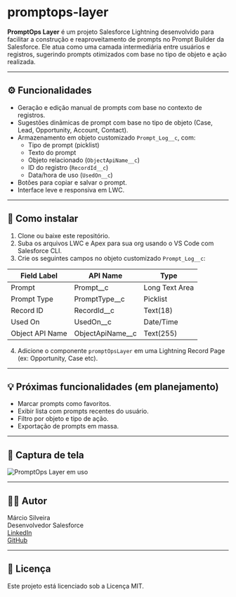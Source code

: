 # promptops-layer

**PromptOps Layer** é um projeto Salesforce Lightning desenvolvido para facilitar a construção e reaproveitamento de prompts no Prompt Builder da Salesforce. Ele atua como uma camada intermediária entre usuários e registros, sugerindo prompts otimizados com base no tipo de objeto e ação realizada.

---

## ⚙️ Funcionalidades

- Geração e edição manual de prompts com base no contexto de registros.
- Sugestões dinâmicas de prompt com base no tipo de objeto (Case, Lead, Opportunity, Account, Contact).
- Armazenamento em objeto customizado `Prompt_Log__c`, com:
  - Tipo de prompt (picklist)
  - Texto do prompt
  - Objeto relacionado (`ObjectApiName__c`)
  - ID do registro (`RecordId__c`)
  - Data/hora de uso (`UsedOn__c`)
- Botões para copiar e salvar o prompt.
- Interface leve e responsiva em LWC.

---

## 🚀 Como instalar

1. Clone ou baixe este repositório.
2. Suba os arquivos LWC e Apex para sua org usando o VS Code com Salesforce CLI.
3. Crie os seguintes campos no objeto customizado `Prompt_Log__c`:

| Field Label     | API Name         | Type              |
|----------------|------------------|-------------------|
| Prompt         | Prompt__c        | Long Text Area    |
| Prompt Type    | PromptType__c    | Picklist          |
| Record ID      | RecordId__c      | Text(18)          |
| Used On        | UsedOn__c        | Date/Time         |
| Object API Name| ObjectApiName__c | Text(255)         |

4. Adicione o componente `promptOpsLayer` em uma Lightning Record Page (ex: Opportunity, Case etc).

---

## 💡 Próximas funcionalidades (em planejamento)

- Marcar prompts como favoritos.
- Exibir lista com prompts recentes do usuário.
- Filtro por objeto e tipo de ação.
- Exportação de prompts em massa.

---

## 📸 Captura de tela

![PromptOps Layer em uso]([./docs/promptops_example.png](https://github.com/marciosilver/promptops-layer/blob/main/docs/promptops_example.png.jpg))

---

## 👨‍💻 Autor

Márcio Silveira  
Desenvolvedor Salesforce  
[LinkedIn](https://www.linkedin.com/in/marciosilveira-0873/)  
[GitHub](https://github.com/marciosilver)

---

## 📄 Licença

Este projeto está licenciado sob a Licença MIT.
